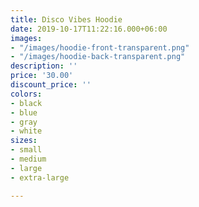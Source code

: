 ```yaml
---
title: Disco Vibes Hoodie
date: 2019-10-17T11:22:16.000+06:00
images:
- "/images/hoodie-front-transparent.png"
- "/images/hoodie-back-transparent.png"
description: ''
price: '30.00'
discount_price: ''
colors:
- black
- blue
- gray
- white
sizes:
- small
- medium
- large
- extra-large

---
```

